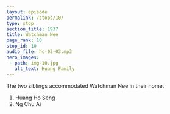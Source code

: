 ```yaml
---
layout: episode
permalink: /stops/10/
type: stop
section_title: 1937
title: Watchman Nee
page_rank: 10
stop_id: 10
audio_file: hc-03-03.mp3
hero_images:
 - path: img-10.jpg
   alt_text: Huang Family
---
```


The two siblings accommodated Watchman Nee in their home.

1. Huang Ho Seng
2. Ng Chu Ai


<!---
兄妹兩把倪弟兄接待到他們家中住
1. 黃和聲與
2. 黃慈愛
-->

<!--- TRANSCRIPT
Once he got off from the ship, Brother Nee was ushered to the home of Brother Huang Ho Seng and his younger sister, Ng Chu Ai. Remarkably, the house where Watchman Nee stayed is located on the very ground you stand on today, now the site of Meeting Hall #2 of the church in Manila! Years earlier, Brother Sammy Chan, the only grandson of Ng Chu Ai and grandnephew of Huang Ho Seng, generously offered this property to the church at a below-market rate before emigrating to the United States to pursue a career in medicine.
-->